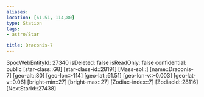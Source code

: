 ```yaml
---
aliases: 
location: [61.51,-114,80]
type: Station
tags:
- astro/Star

title: Draconis-7
---
```

SpocWebEntityId: 27340
isDeleted: false
isReadOnly: false
confidential: public
[star-class::G8]
[star-class-id::28191]
[Mass-sol::]
[name::Draconis-7]
[geo-alt::80]
[geo-lon::-114]
[geo-lat::61.51]
[geo-lon-v::-0.003]
[geo-lat-v::0.06]
[bright-min::27]
[bright-max::27]
[Zodiac-index::7]
[ZodiacId::28116]
[NextStarId::27438]



